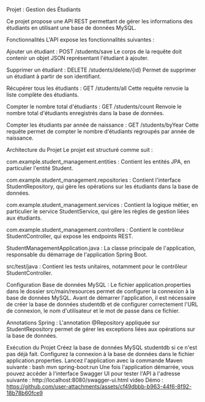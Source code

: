 Projet : Gestion des Étudiants

Ce projet propose une API REST permettant de gérer les informations des étudiants en utilisant une base de données MySQL.

Fonctionnalités
L'API expose les fonctionnalités suivantes :

Ajouter un étudiant :
POST /students/save
Le corps de la requête doit contenir un objet JSON représentant l'étudiant à ajouter.

Supprimer un étudiant :
DELETE /students/delete/{id}
Permet de supprimer un étudiant à partir de son identifiant.

Récupérer tous les étudiants :
GET /students/all
Cette requête renvoie la liste complète des étudiants.

Compter le nombre total d'étudiants :
GET /students/count
Renvoie le nombre total d'étudiants enregistrés dans la base de données.

Compter les étudiants par année de naissance :
GET /students/byYear
Cette requête permet de compter le nombre d'étudiants regroupés par année de naissance.

Architecture du Projet
Le projet est structuré comme suit :

com.example.student_management.entities : Contient les entités JPA, en particulier l'entité Student.

com.example.student_management.repositories : Contient l'interface StudentRepository, qui gère les opérations sur les étudiants dans la base de données.

com.example.student_management.services : Contient la logique métier, en particulier le service StudentService, qui gère les règles de gestion liées aux étudiants.

com.example.student_management.controllers : Contient le contrôleur StudentController, qui expose les endpoints REST.

StudentManagementApplication.java : La classe principale de l'application, responsable du démarrage de l'application Spring Boot.

src/test/java : Contient les tests unitaires, notamment pour le contrôleur StudentController.

Configuration
Base de données MySQL :
Le fichier application.properties dans le dossier src/main/resources permet de configurer la connexion à la base de données MySQL.
Avant de démarrer l'application, il est nécessaire de créer la base de données studentdb et de configurer correctement l'URL de connexion, le nom d'utilisateur et le mot de passe dans ce fichier.

Annotations Spring :
L'annotation @Repository appliquée sur StudentRepository permet de gérer les exceptions liées aux opérations sur la base de données.

Exécution du Projet
Créez la base de données MySQL studentdb si ce n'est pas déjà fait.
Configurez la connexion à la base de données dans le fichier application.properties.
Lancez l'application avec la commande Maven suivante :
bash
mvn spring-boot:run
Une fois l'application démarrée, vous pouvez accéder à l'interface Swagger UI pour tester l'API à l'adresse suivante :
http://localhost:8080/swagger-ui.html
video Démo : https://github.com/user-attachments/assets/cf49dbbb-b963-44f6-8f92-18b78b60fce9

